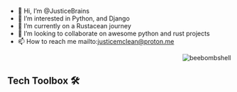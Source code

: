 - 👋 Hi, I’m @JusticeBrains
- 👀 I’m interested in Python, and Django
- 🌱 I’m currently on a Rustacean journey
- 💞️ I’m looking to collaborate on awesome python and rust projects
- 📫 How to reach me mailto:justicemclean@proton.me


<p align="right"> <img src="https://komarev.com/ghpvc/?username=JusticeBrains&label=Profile%20views&color=0eb493&style=flat" alt="beebombshell" /> </p>

<h2 align="left">Tech Toolbox 🛠️</h2>
